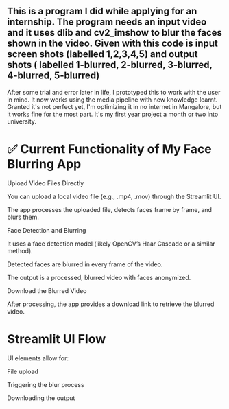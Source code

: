 This is a program I did while applying for an internship. The program needs an input video and it uses dlib and  cv2_imshow to blur the faces shown in the video.
Given with this code is input screen shots (labelled 1,2,3,4,5)  and output shots ( labelled 1-blurred, 2-blurred, 3-blurred, 4-blurred, 5-blurred)
-----------------------------------------------------------------------------------------------------------------------------
After some trial and error later in life, I prototyped this to work with the user in mind. It now works using the media pipeline with new knowledge learnt. Granted it's not perfect yet, I'm optimizing it in no internet in Mangalore, but it works fine for the most part. It's my first year project a month or two into university.

# ✅ Current Functionality of My Face Blurring App
Upload Video Files Directly

You can upload a local video file (e.g., .mp4, .mov) through the Streamlit UI.

The app processes the uploaded file, detects faces frame by frame, and blurs them.

Face Detection and Blurring

It uses a face detection model (likely OpenCV’s Haar Cascade or a similar method).

Detected faces are blurred in every frame of the video.

The output is a processed, blurred video with faces anonymized.

Download the Blurred Video

After processing, the app provides a download link to retrieve the blurred video.

# Streamlit UI Flow

UI elements allow for:

File upload

Triggering the blur process

Downloading the output
